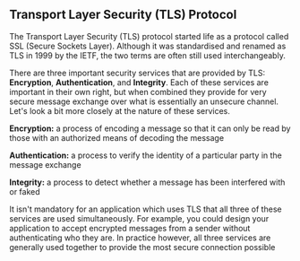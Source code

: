 ## Transport Layer Security (TLS) Protocol

The Transport Layer Security (TLS) protocol started life as a protocol called SSL (Secure Sockets Layer). Although it was standardised and renamed as TLS in 1999 by the IETF, the two terms are often still used interchangeably.

There are three important security services that are provided by TLS: **Encryption**, **Authentication**, and **Integrity**. Each of these services are important in their own right, but when combined they provide for very secure message exchange over what is essentially an unsecure channel. Let's look a bit more closely at the nature of these services.

**Encryption:** a process of encoding a message so that it can only be read by those with an authorized means of decoding the message

**Authentication:** a process to verify the identity of a particular party in the message exchange

**Integrity:** a process to detect whether a message has been interfered with or faked

It isn't mandatory for an application which uses TLS that all three of these services are used simultaneously. For example, you could design your application to accept encrypted messages from a sender without authenticating who they are. In practice however, all three services are generally used together to provide the most secure connection possible